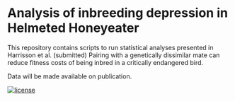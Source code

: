 # Analysis of inbreeding depression in Helmeted Honeyeater

This repository contains scripts to run statistical analyses presented in Harrisson et al. (submitted) Pairing with a genetically dissimilar mate can reduce fitness costs of being inbred in a critically endangered bird.

Data will be made available on publication.
 
[![license](https://img.shields.io/badge/License-Apache%202.0-blue.svg)](https://opensource.org/licenses/Apache-2.0)

